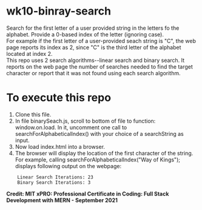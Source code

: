 # wk10-binray-search

Search for the first letter of a user provided string in the letters fo the alphabet.  Provide a 0-based index of the letter (ignoring case).  
For example if the first letter of a user-provided seach string is "C", the web page reports its index as 2, since "C" is the third letter of the alphabet located at index 2.  
This repo uses 2 search algorithms--linear search and binary search.  It reports on the web page the number of searches needed to find the target character or report that it was not found using each search algorithm.

# To execute this repo

1. Clone this file.
2. In file binarySeach.js, scroll to bottom of file to function: window.on.load.  In it, uncomment one call to searchForAlphabeticalIndex() with your choice of a searchString as input.
3. Now load index.html into a browser.
4. The browser will display the location of the first character of the string.  For example, calling searchForAlphabeticalIndex("Way of Kings"); displays following output on the webpage:
```
    Linear Search Iterations: 23  
    Binary Search Iterations: 3  
```
**Credit: MIT xPRO: Professional Certificate in Coding: Full Stack Development with MERN - September 2021**

